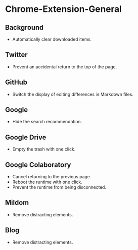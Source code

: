 # Chrome-Extension-General

## Background

- Automatically clear downloaded items.

## Twitter

- Prevent an accidental return to the top of the page.

## GitHub

- Switch the display of editing differences in Markdown files.

## Google

- Hide the search recommendation.

## Google Drive

- Empty the trash with one click.

## Google Colaboratory

- Cancel returning to the previous page.
- Reboot the runtime with one click.
- Prevent the runtime from being disconnected.

## Mildom

- Remove distracting elements.

## Blog

- Remove distracting elements.
